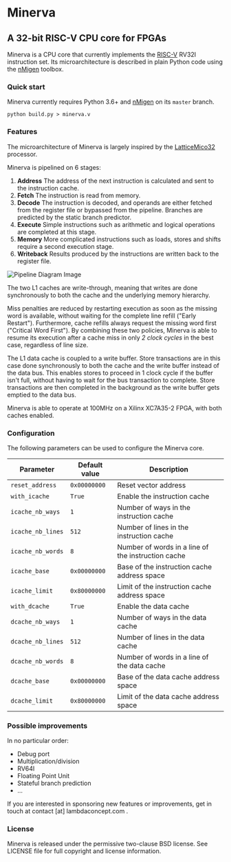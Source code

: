 # Minerva

## A 32-bit RISC-V CPU core for FPGAs

Minerva is a CPU core that currently implements the [RISC-V][1] RV32I instruction set. Its microarchitecture is described in plain Python code using the [nMigen][2] toolbox.

### Quick start

Minerva currently requires Python 3.6+ and [nMigen][2] on its `master` branch.

    python build.py > minerva.v

### Features

The microarchitecture of Minerva is largely inspired by the [LatticeMico32][3] processor.

Minerva is pipelined on 6 stages:

1. **Address**
   The address of the next instruction is calculated and sent to the instruction cache.
2. **Fetch**
   The instruction is read from memory.
3. **Decode**
   The instruction is decoded, and operands are either fetched from the register file or bypassed from the pipeline. Branches are predicted by the static branch predictor.
4. **Execute**
   Simple instructions such as arithmetic and logical operations are completed at this stage.
5. **Memory**
   More complicated instructions such as loads, stores and shifts require a second execution stage.
6. **Writeback**
   Results produced by the instructions are written back to the register file.

![Pipeline Diagram Image](https://docs.google.com/drawings/d/e/2PACX-1vTMkQc8ZJoiJ2AOeFGMkK0QTNx1hSG5wDrG5seLdJ3i61E4ag7wH7VFey44qhvuXotvOKxOw-mFS-VE/pub?w=850&h=761)

The two L1 caches are write-through, meaning that writes are done synchronously to both the cache and the underlying memory hierarchy.

Miss penalties are reduced by restarting execution as soon as the missing word is available, without waiting for the complete line refill ("Early Restart"). Furthermore, cache refills always request the missing word first ("Critical Word First"). By combining these two policies, Minerva is able to resume its execution after a cache miss in only *2 clock cycles* in the best case, regardless of line size.

The L1 data cache is coupled to a write buffer. Store transactions are in this case done synchronously to both the cache and the write buffer instead of the data bus. This enables stores to proceed in 1 clock cycle if the buffer isn't full, without having to wait for the bus transaction to complete. Store transactions are then completed in the background as the write buffer gets emptied to the data bus.

Minerva is able to operate at 100MHz on a Xilinx XC7A35-2 FPGA, with both caches enabled.

### Configuration

The following parameters can be used to configure the Minerva core.

| Parameter         | Default value  | Description                                        |
| ----------------- | -------------- | -------------------------------------------------- |
| `reset_address`   | `0x00000000`   | Reset vector address                               |
| `with_icache`     | `True`         | Enable the instruction cache                       |
| `icache_nb_ways`  | `1`            | Number of ways in the instruction cache            |
| `icache_nb_lines` | `512`          | Number of lines in the instruction cache           |
| `icache_nb_words` | `8`            | Number of words in a line of the instruction cache |
| `icache_base`     | `0x00000000`   | Base of the instruction cache address space        |
| `icache_limit`    | `0x80000000`   | Limit of the instruction cache address space       |
| `with_dcache`     | `True`         | Enable the data cache                              |
| `dcache_nb_ways`  | `1`            | Number of ways in the data cache                   |
| `dcache_nb_lines` | `512`          | Number of lines in the data cache                  |
| `dcache_nb_words` | `8`            | Number of words in a line of the data cache        |
| `dcache_base`     | `0x00000000`   | Base of the data cache address space               |
| `dcache_limit`    | `0x80000000`   | Limit of the data cache address space              |

### Possible improvements

In no particular order:

* Debug port
* Multiplication/division
* RV64I
* Floating Point Unit
* Stateful branch prediction
* ...

If you are interested in sponsoring new features or improvements, get in touch at contact [at] lambdaconcept.com .

### License

Minerva is released under the permissive two-clause BSD license.
See LICENSE file for full copyright and license information.

[1]: https://riscv.org/specifications/
[2]: https://github.com/m-labs/nmigen/
[3]: https://github.com/m-labs/lm32/
